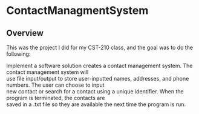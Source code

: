 # ContactManagmentSystem

## Overview
This was the project I did for my CST-210 class, and the goal was to do the following:

   Implement a software solution creates a contact management system. The contact management system will  
   use file input/output to store user-inputted names, addresses, and phone numbers.  The user can choose to input  
   new contact or search for a contact using a unique identifier. When the program is terminated, the contacts are  
   saved in a .txt file so they are available the next time the program is run.  
